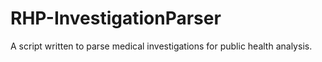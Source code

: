 # RHP-InvestigationParser
 A script written to parse medical investigations for public health analysis.